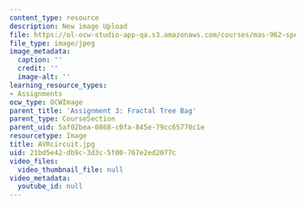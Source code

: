 ```yaml
---
content_type: resource
description: New image Upload
file: https://ol-ocw-studio-app-qa.s3.amazonaws.com/courses/mas-962-special-topics-new-textiles-spring-2010/21bd5e42db9c3d3c5f00767e2ed2077c_AVRcircuit.jpg
file_type: image/jpeg
image_metadata:
  caption: ''
  credit: ''
  image-alt: ''
learning_resource_types:
- Assignments
ocw_type: OCWImage
parent_title: 'Assignment 3: Fractal Tree Bag'
parent_type: CourseSection
parent_uid: 5af02bea-0868-c0fa-845e-79cc65770c1e
resourcetype: Image
title: AVRcircuit.jpg
uid: 21bd5e42-db9c-3d3c-5f00-767e2ed2077c
video_files:
  video_thumbnail_file: null
video_metadata:
  youtube_id: null
---
```

